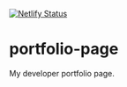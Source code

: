 [![Netlify Status](https://api.netlify.com/api/v1/badges/2554d3b1-dcca-437c-9800-4e0b285a73d1/deploy-status)](https://app.netlify.com/sites/blissful-tesla-8a93c1/deploys)

# portfolio-page
My developer portfolio page.
